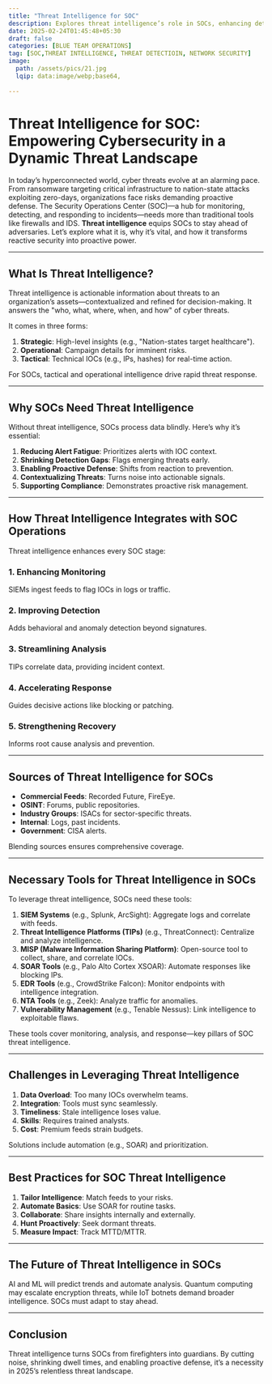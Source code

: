 ```yaml
---
title: "Threat Intelligence for SOC"
description: Explores threat intelligence’s role in SOCs, enhancing detection, response, and proactive defense with tools like MISP, SIEM, and SOAR in the evolving cyber threat landscape.
date: 2025-02-24T01:45:48+05:30
draft: false
categories: [BLUE TEAM OPERATIONS]
tag: [SOC,THREAT INTELLIGENCE, THREAT DETECTIOIN, NETWORK SECURITY]
image:
  path: /assets/pics/21.jpg
  lqip: data:image/webp;base64,
    
---
```

# Threat Intelligence for SOC: Empowering Cybersecurity in a Dynamic Threat Landscape

In today’s hyperconnected world, cyber threats evolve at an alarming pace. From ransomware targeting critical infrastructure to nation-state attacks exploiting zero-days, organizations face risks demanding proactive defense. The Security Operations Center (SOC)—a hub for monitoring, detecting, and responding to incidents—needs more than traditional tools like firewalls and IDS. **Threat intelligence** equips SOCs to stay ahead of adversaries. Let’s explore what it is, why it’s vital, and how it transforms reactive security into proactive power.

---

## What Is Threat Intelligence?

Threat intelligence is actionable information about threats to an organization’s assets—contextualized and refined for decision-making. It answers the "who, what, where, when, and how" of cyber threats.

It comes in three forms:

1. **Strategic**: High-level insights (e.g., "Nation-states target healthcare").
2. **Operational**: Campaign details for imminent risks.
3. **Tactical**: Technical IOCs (e.g., IPs, hashes) for real-time action.

For SOCs, tactical and operational intelligence drive rapid threat response.

---

## Why SOCs Need Threat Intelligence

Without threat intelligence, SOCs process data blindly. Here’s why it’s essential:

1. **Reducing Alert Fatigue**: Prioritizes alerts with IOC context.
2. **Shrinking Detection Gaps**: Flags emerging threats early.
3. **Enabling Proactive Defense**: Shifts from reaction to prevention.
4. **Contextualizing Threats**: Turns noise into actionable signals.
5. **Supporting Compliance**: Demonstrates proactive risk management.

---

## How Threat Intelligence Integrates with SOC Operations

Threat intelligence enhances every SOC stage:

### 1. Enhancing Monitoring  
SIEMs ingest feeds to flag IOCs in logs or traffic.

### 2. Improving Detection  
Adds behavioral and anomaly detection beyond signatures.

### 3. Streamlining Analysis  
TIPs correlate data, providing incident context.

### 4. Accelerating Response  
Guides decisive actions like blocking or patching.

### 5. Strengthening Recovery  
Informs root cause analysis and prevention.

---

## Sources of Threat Intelligence for SOCs

- **Commercial Feeds**: Recorded Future, FireEye.
- **OSINT**: Forums, public repositories.
- **Industry Groups**: ISACs for sector-specific threats.
- **Internal**: Logs, past incidents.
- **Government**: CISA alerts.

Blending sources ensures comprehensive coverage.

---

## Necessary Tools for Threat Intelligence in SOCs

To leverage threat intelligence, SOCs need these tools:

1. **SIEM Systems** (e.g., Splunk, ArcSight): Aggregate logs and correlate with feeds.
2. **Threat Intelligence Platforms (TIPs)** (e.g., ThreatConnect): Centralize and analyze intelligence.
3. **MISP (Malware Information Sharing Platform)**: Open-source tool to collect, share, and correlate IOCs.
4. **SOAR Tools** (e.g., Palo Alto Cortex XSOAR): Automate responses like blocking IPs.
5. **EDR Tools** (e.g., CrowdStrike Falcon): Monitor endpoints with intelligence integration.
6. **NTA Tools** (e.g., Zeek): Analyze traffic for anomalies.
7. **Vulnerability Management** (e.g., Tenable Nessus): Link intelligence to exploitable flaws.

These tools cover monitoring, analysis, and response—key pillars of SOC threat intelligence.

---

## Challenges in Leveraging Threat Intelligence

1. **Data Overload**: Too many IOCs overwhelm teams.
2. **Integration**: Tools must sync seamlessly.
3. **Timeliness**: Stale intelligence loses value.
4. **Skills**: Requires trained analysts.
5. **Cost**: Premium feeds strain budgets.

Solutions include automation (e.g., SOAR) and prioritization.

---

## Best Practices for SOC Threat Intelligence

1. **Tailor Intelligence**: Match feeds to your risks.
2. **Automate Basics**: Use SOAR for routine tasks.
3. **Collaborate**: Share insights internally and externally.
4. **Hunt Proactively**: Seek dormant threats.
5. **Measure Impact**: Track MTTD/MTTR.

---

## The Future of Threat Intelligence in SOCs

AI and ML will predict trends and automate analysis. Quantum computing may escalate encryption threats, while IoT botnets demand broader intelligence. SOCs must adapt to stay ahead.

---

## Conclusion

Threat intelligence turns SOCs from firefighters into guardians. By cutting noise, shrinking dwell times, and enabling proactive defense, it’s a necessity in 2025’s relentless threat landscape.

